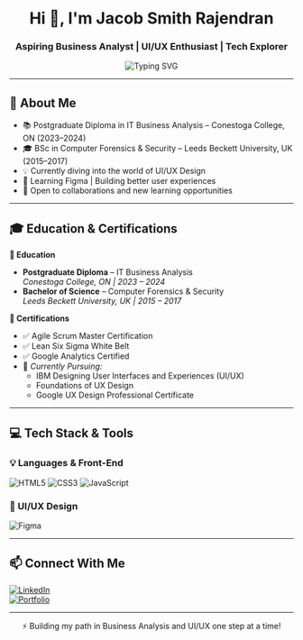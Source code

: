 <h1 align="center">Hi 👋, I'm Jacob Smith Rajendran </h1>
<h3 align="center">Aspiring Business Analyst | UI/UX Enthusiast | Tech Explorer</h3>

<p align="center">
  <img src="https://readme-typing-svg.demolab.com?font=Fira+Code&size=22&pause=1000&color=F7971E&center=true&vCenter=true&multiline=true&width=600&height=70&lines=IT+Business+Analysis+Student;UI%2FUX+Learner+%7C+Figma+Explorer;Always+Learning+%7C+Always+Curious" alt="Typing SVG" />
</p>

---

## 🧠 About Me
- 📚 Postgraduate Diploma in IT Business Analysis – Conestoga College, ON (2023–2024)  
- 🎓 BSc in Computer Forensics & Security – Leeds Beckett University, UK (2015–2017)  
- 💡 Currently diving into the world of UI/UX Design  
- 🌱 Learning Figma | Building better user experiences  
- 🤝 Open to collaborations and new learning opportunities  

---

## 🎓 Education & Certifications

**📘 Education**  
- **Postgraduate Diploma** – IT Business Analysis  
  *Conestoga College, ON | 2023 – 2024*  
- **Bachelor of Science** – Computer Forensics & Security  
  *Leeds Beckett University, UK | 2015 – 2017*

**📜 Certifications**  
- ✅ Agile Scrum Master Certification  
- ✅ Lean Six Sigma White Belt  
- ✅ Google Analytics Certified  
- 🔄 *Currently Pursuing:*  
  - IBM Designing User Interfaces and Experiences (UI/UX)  
  - Foundations of UX Design  
  - Google UX Design Professional Certificate  

---

## 💻 Tech Stack & Tools

### 💡 Languages & Front-End  
![HTML5](https://img.shields.io/badge/HTML5-E34F26?style=flat&logo=html5&logoColor=white)
![CSS3](https://img.shields.io/badge/CSS3-1572B6?style=flat&logo=css3&logoColor=white)
![JavaScript](https://img.shields.io/badge/JavaScript-F7DF1E?style=flat&logo=javascript&logoColor=black)





### 🎨 UI/UX Design  
![Figma](https://img.shields.io/badge/Figma-F24E1E?style=flat&logo=figma&logoColor=white)

---

## 📫 Connect With Me

[![LinkedIn](https://img.shields.io/badge/LinkedIn-%230077B5.svg?style=flat&logo=linkedin&logoColor=white)](https://linkedin.com/in/yourprofile)  
[![Portfolio](https://img.shields.io/badge/Portfolio-000000?style=flat&logo=about.me&logoColor=white)](https://your-portfolio-link.com)

---

<p align="center">
  ⚡ Building my path in Business Analysis and UI/UX one step at a time!
</p>
